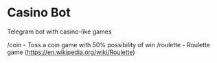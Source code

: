 # Casino Bot
Telegram bot with casino-like games

/coin - Toss a coin game with 50% possibility of win
/roulette - Roulette game (https://en.wikipedia.org/wiki/Roulette)
